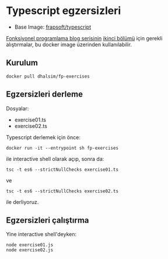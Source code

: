 # Typescript egzersizleri

* Base Image: [frapsoft/typescript](https://hub.docker.com/r/frapsoft/typescript/)

[Fonksiyonel programlama blog serisinin](https://dhalsim.github.io/categories.html#fonksiyonel-programlama-ref) [ikinci bölümü](https://dhalsim.github.io/fonksiyonel-programlama/2017/09/24/fonksiyonel-programlama-s01e02) için gerekli alıştırmalar, bu docker image üzerinden kullanılabilir.

## Kurulum

~~~
docker pull dhalsim/fp-exercises
~~~

## Egzersizleri derleme

Dosyalar:

* exercise01.ts
* exercise02.ts

Typescript derlemek için önce:

~~~
docker run -it --entrypoint sh fp-exercises
~~~

ile interactive shell olarak açıp, sonra da:

~~~
tsc -t es6 --strictNullChecks exercise01.ts
~~~

ve

~~~
tsc -t es6 --strictNullChecks exercise02.ts
~~~

ile derliyoruz.

## Egzersizleri çalıştırma

Yine interactive shell'deyken:

~~~
node exercise01.js
node exercise02.js
~~~